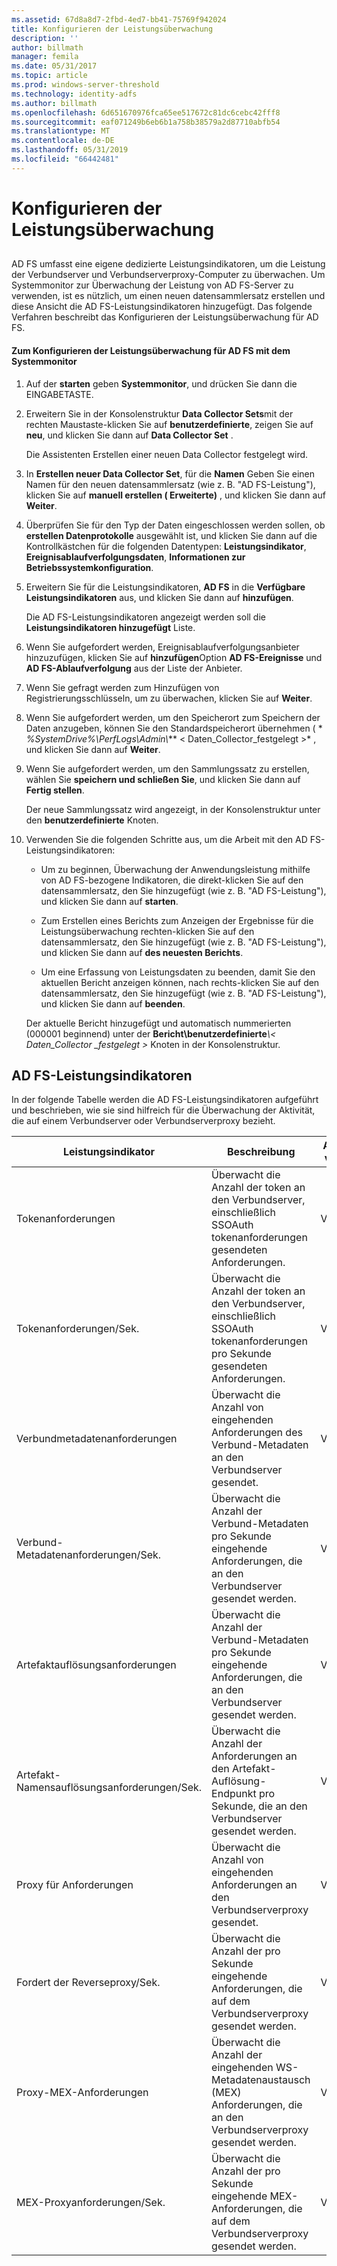 ```yaml
---
ms.assetid: 67d8a8d7-2fbd-4ed7-bb41-75769f942024
title: Konfigurieren der Leistungsüberwachung
description: ''
author: billmath
manager: femila
ms.date: 05/31/2017
ms.topic: article
ms.prod: windows-server-threshold
ms.technology: identity-adfs
ms.author: billmath
ms.openlocfilehash: 6d651670976fca65ee517672c81dc6cebc42fff8
ms.sourcegitcommit: eaf071249b6eb6b1a758b38579a2d87710abfb54
ms.translationtype: MT
ms.contentlocale: de-DE
ms.lasthandoff: 05/31/2019
ms.locfileid: "66442481"
---
```

# <a name="configure-performance-monitoring"></a>Konfigurieren der Leistungsüberwachung
  
## <a name="bkmk_ConfigurePerfMon"></a>  
AD FS umfasst eine eigene dedizierte Leistungsindikatoren, um die Leistung der Verbundserver und Verbundserverproxy-Computer zu überwachen. Um Systemmonitor zur Überwachung der Leistung von AD FS-Server zu verwenden, ist es nützlich, um einen neuen datensammlersatz erstellen und diese Ansicht die AD FS-Leistungsindikatoren hinzugefügt. Das folgende Verfahren beschreibt das Konfigurieren der Leistungsüberwachung für AD FS.  
  
#### <a name="to-configure-performance-monitoring-for-ad-fs-using-performance-monitor"></a>Zum Konfigurieren der Leistungsüberwachung für AD FS mit dem Systemmonitor  
  
1. Auf der **starten** geben **Systemmonitor**, und drücken Sie dann die EINGABETASTE.  
  
2. Erweitern Sie in der Konsolenstruktur **Data Collector Sets**mit der rechten Maustaste\-klicken Sie auf **benutzerdefinierte**, zeigen Sie auf **neu**, und klicken Sie dann auf **Data Collector Set** .  
  
   Die Assistenten Erstellen einer neuen Data Collector festgelegt wird.  
  
3. In **Erstellen neuer Data Collector Set**, für die **Namen** Geben Sie einen Namen für den neuen datensammlersatz \(wie z. B. "AD FS-Leistung"\), klicken Sie auf **manuell erstellen \( Erweiterte\)** , und klicken Sie dann auf **Weiter**.  
  
4. Überprüfen Sie für den Typ der Daten eingeschlossen werden sollen, ob **erstellen Datenprotokolle** ausgewählt ist, und klicken Sie dann auf die Kontrollkästchen für die folgenden Datentypen: **Leistungsindikator**, **Ereignisablaufverfolgungsdaten**, **Informationen zur Betriebssystemkonfiguration**.  
  
5. Erweitern Sie für die Leistungsindikatoren, **AD FS** in die **Verfügbare Leistungsindikatoren** aus, und klicken Sie dann auf **hinzufügen**.  
  
   Die AD FS-Leistungsindikatoren angezeigt werden soll die **Leistungsindikatoren hinzugefügt** Liste.  
  
6. Wenn Sie aufgefordert werden, Ereignisablaufverfolgungsanbieter hinzuzufügen, klicken Sie auf **hinzufügen**Option **AD FS-Ereignisse** und **AD FS-Ablaufverfolgung** aus der Liste der Anbieter.  
  
7. Wenn Sie gefragt werden zum Hinzufügen von Registrierungsschlüsseln, um zu überwachen, klicken Sie auf **Weiter**.  
  
8. Wenn Sie aufgefordert werden, um den Speicherort zum Speichern der Daten anzugeben, können Sie den Standardspeicherort übernehmen \( * *%SystemDrive%\\PerfLogs\\Admin\\*** < Daten\_Collector\_festgelegt >* , und klicken Sie dann auf **Weiter**.  
  
9. Wenn Sie aufgefordert werden, um den Sammlungssatz zu erstellen, wählen Sie **speichern und schließen Sie**, und klicken Sie dann auf **Fertig stellen**.  
  
    Der neue Sammlungssatz wird angezeigt, in der Konsolenstruktur unter den **benutzerdefinierte** Knoten.  
  
10. Verwenden Sie die folgenden Schritte aus, um die Arbeit mit den AD FS-Leistungsindikatoren:  
  
    -   Um zu beginnen, Überwachung der Anwendungsleistung mithilfe von AD FS\-bezogene Indikatoren, die direkt\-klicken Sie auf den datensammlersatz, den Sie hinzugefügt \(wie z. B. "AD FS-Leistung"\), und klicken Sie dann auf **starten**.  
  
    -   Zum Erstellen eines Berichts zum Anzeigen der Ergebnisse für die Leistungsüberwachung rechten\-klicken Sie auf den datensammlersatz, den Sie hinzugefügt \(wie z. B. "AD FS-Leistung"\), und klicken Sie dann auf **des neuesten Berichts**.  
  
    -   Um eine Erfassung von Leistungsdaten zu beenden, damit Sie den aktuellen Bericht anzeigen können, nach rechts\-klicken Sie auf den datensammlersatz, den Sie hinzugefügt \(wie z. B. "AD FS-Leistung"\), und klicken Sie dann auf **beenden**.  
  
    Der aktuelle Bericht hinzugefügt und automatisch nummerierten \(000001 beginnend\) unter der **Bericht\\benutzerdefinierte**<em>\\< Daten\_Collector \_festgelegt ></em> Knoten in der Konsolenstruktur.  
  
## <a name="ad-fs-performance-counters"></a>AD FS-Leistungsindikatoren  
In der folgende Tabelle werden die AD FS-Leistungsindikatoren aufgeführt und beschrieben, wie sie sind hilfreich für die Überwachung der Aktivität, die auf einem Verbundserver oder Verbundserverproxy bezieht.  
  
|Leistungsindikator|Beschreibung|Auf die Option kann verwendet werden: 
|-----------|---------------|------------------- 
|Tokenanforderungen|Überwacht die Anzahl der token an den Verbundserver, einschließlich SSOAuth tokenanforderungen gesendeten Anforderungen.|Verbundserver 
|Tokenanforderungen\/Sek.|Überwacht die Anzahl der token an den Verbundserver, einschließlich SSOAuth tokenanforderungen pro Sekunde gesendeten Anforderungen.|Verbundserver  
|Verbundmetadatenanforderungen|Überwacht die Anzahl von eingehenden Anforderungen des Verbund-Metadaten an den Verbundserver gesendet.|Verbundserver  
|Verbund-Metadatenanforderungen\/Sek.|Überwacht die Anzahl der Verbund-Metadaten pro Sekunde eingehende Anforderungen, die an den Verbundserver gesendet werden.|Verbundserver  
|Artefaktauflösungsanforderungen|Überwacht die Anzahl der Verbund-Metadaten pro Sekunde eingehende Anforderungen, die an den Verbundserver gesendet werden.|Verbundserver  
|Artefakt-Namensauflösungsanforderungen\/Sek.|Überwacht die Anzahl der Anforderungen an den Artefakt-Auflösung-Endpunkt pro Sekunde, die an den Verbundserver gesendet werden.|Verbundserver  
|Proxy für Anforderungen|Überwacht die Anzahl von eingehenden Anforderungen an den Verbundserverproxy gesendet.|Verbundserverproxys  
|Fordert der Reverseproxy\/Sek.|Überwacht die Anzahl der pro Sekunde eingehende Anforderungen, die auf dem Verbundserverproxy gesendet werden.|Verbundserverproxys  
|Proxy-MEX-Anforderungen|Überwacht die Anzahl der eingehenden WS\-Metadatenaustausch \(MEX\) Anforderungen, die an den Verbundserverproxy gesendet werden.|Verbundserverproxys 
|MEX-Proxyanforderungen\/Sek.|Überwacht die Anzahl der pro Sekunde eingehende MEX-Anforderungen, die auf dem Verbundserverproxy gesendet werden.|Verbundserverproxys  
  

